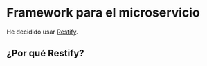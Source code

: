 # Framework para el microservicio

He decidido usar [Restify](http://restify.com/).

## ¿Por qué Restify?

## 